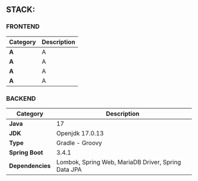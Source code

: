 ## STACK:
### FRONTEND
| **Category**    | **Description**                                |
|-----------------|------------------------------------------------|
| **A**           | A                                              |
| **A**           | A                                              |
| **A**           | A                                              |
| **A**           | A                                              |
### BACKEND
| **Category**    | **Description**                                |
|-----------------|------------------------------------------------|
| **Java**        | 17                                             |
| **JDK**         | Openjdk 17.0.13                                |
| **Type**        | Gradle - Groovy                                |
| **Spring Boot** | 3.4.1                                          |
| **Dependencies**| Lombok, Spring Web, MariaDB Driver, Spring Data JPA |
